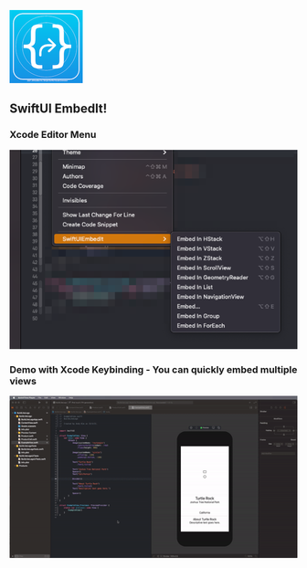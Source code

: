 ![Image of AppIcon](https://github.com/andykkt/SwiftUIEmbedIt/blob/main/docs/Assets/EmbedIt.png)

## SwiftUI EmbedIt!


### Xcode Editor Menu
![Image of Menu](https://github.com/andykkt/SwiftUIEmbedIt/blob/main/docs/Assets/EmbedIt-EditorMenu.png)


### Demo with Xcode Keybinding - You can quickly embed multiple views
![Image of Menu](https://github.com/andykkt/SwiftUIEmbedIt/blob/main/docs/Assets/EmbedIt-Keybinding-Preview.gif)
